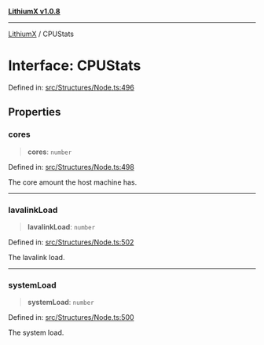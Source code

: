 [**LithiumX v1.0.8**](../README.md)

***

[LithiumX](../globals.md) / CPUStats

# Interface: CPUStats

Defined in: [src/Structures/Node.ts:496](https://github.com/anantix-network/LithiumX/blob/6d83bed841f7c0d8766531c5310768bcb05e7f91/src/Structures/Node.ts#L496)

## Properties

### cores

> **cores**: `number`

Defined in: [src/Structures/Node.ts:498](https://github.com/anantix-network/LithiumX/blob/6d83bed841f7c0d8766531c5310768bcb05e7f91/src/Structures/Node.ts#L498)

The core amount the host machine has.

***

### lavalinkLoad

> **lavalinkLoad**: `number`

Defined in: [src/Structures/Node.ts:502](https://github.com/anantix-network/LithiumX/blob/6d83bed841f7c0d8766531c5310768bcb05e7f91/src/Structures/Node.ts#L502)

The lavalink load.

***

### systemLoad

> **systemLoad**: `number`

Defined in: [src/Structures/Node.ts:500](https://github.com/anantix-network/LithiumX/blob/6d83bed841f7c0d8766531c5310768bcb05e7f91/src/Structures/Node.ts#L500)

The system load.
